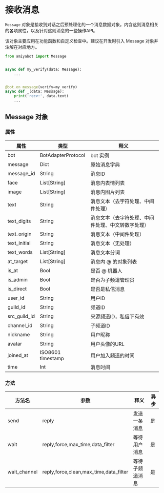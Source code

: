 # 接收消息

`Message` 对象是接收到对话之后预处理化的一个消息数据对象。内含这则消息相关的各项属性，以及针对这则消息的一些操作API。

该对象主要应用在功能函数和自定义检查中。建议在开发时引入 Message 对象并注解在对应地方。

```python {1}
from amiyabot import Message


async def my_verify(data: Message):
    ...


@bot.on_message(verify=my_verify)
async def _(data: Message):
    print('recv:', data.text)
    ...
```

## Message 对象

### 属性

| 属性           | 类型                 | 释义                        |
|--------------|--------------------|---------------------------|
| bot          | BotAdapterProtocol | bot 实例                    |
| message      | Dict               | 原始消息字典                    |
| message_id   | String             | 消息ID                      |
| face         | List\[String]      | 消息内表情列表                   |
| image        | List\[String]      | 消息内图片列表                   |
| text         | String             | 消息文本（去字符处理、中间件处理）         |
| text_digits  | String             | 消息文本（去字符处理、中间件处理、中文转数字处理） |
| text_origin  | String             | 消息文本（中间件处理）               |
| text_initial | String             | 消息文本（无处理）                 |
| text_words   | List\[String]      | 消息文本分词                    |
| at_target    | List\[String]      | 消息内 @ 的对象列表               |
| is_at        | Bool               | 是否 @ 机器人                  |
| is_admin     | Bool               | 是否为子频道管理员                 |
| is_direct    | Bool               | 是否是私信消息                   |
| user_id      | String             | 用户ID                      |
| guild_id     | String             | 频道ID                      |
| src_guild_id | String             | 来源频道ID，私信下有效              |
| channel_id   | String             | 子频道ID                     |
| nickname     | String             | 用户昵称                      |
| avatar       | String             | 用户头像的URL                  |
| joined_at    | ISO8601 timestamp  | 用户加入频道的时间                 |
| time         | Int                | 消息时间                      |

### 方法

| 方法名          | 参数                                     | 释义      | 异步  |
|--------------|----------------------------------------|---------|-----|
| send         | reply                                  | 发送一条消息  | 是   |
| wait         | reply,force,max_time,data_filter       | 等待用户消息  | 是   |
| wait_channel | reply,force,clean,max_time,data_filter | 等待子频道消息 | 是   |
